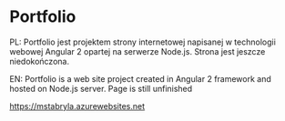 # Portfolio

PL:
Portfolio jest projektem strony internetowej napisanej w technologii webowej Angular 2 opartej na serwerze Node.js. Strona jest jeszcze niedokończona.

EN:
Portfolio is a web site project created in Angular 2 framework and hosted on Node.js server.
Page is still unfinished

https://mstabryla.azurewebsites.net